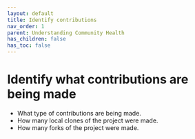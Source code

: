```yaml
---
layout: default
title: Identify contributions
nav_order: 1
parent: Understanding Community Health
has_children: false
has_toc: false
---
```


#  Identify what contributions are being made

 - What type of contributions are being made.
 - How many local clones of the project were made.
 - How many forks of the project were made.
